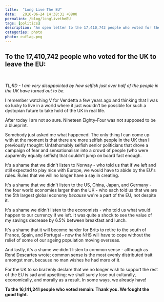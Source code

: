 ```yaml
---
title:  "Long Live The EU"
date:   2016-06-24 14:38:31 +0800
permalink: /blog/longlivetheEU
tags: [politics]
description: "An open letter to the 17,410,742 people who voted for the UK to leave the EU."
categories: photo
photo: euflag.png
---
```


## To the 17,410,742 people who voted for the UK to leave the EU:

<br />

*TL;RD - I am very disappointed by how selfish just over half of the people in the UK have turned out to be.*   

I remember watching V for Vendetta a few years ago and thinking that I was so lucky to live in a world where it just wouldn't be possible for such a dystopian future to take hold of the UK in real life.

After today I am not so sure. Nineteen Eighty-Four was not supposed to be a blueprint.

Somebody just asked me what happened. The only thing I can come up with at the moment is that there are more selfish people in the UK than I previously thought: Unfathomably selfish senior politicians that drove a campaign of fear and sensationalism into a crowd of people (who were apparently equally selfish) that couldn't jump on board fast enough.

It's a shame that we didn't listen to Norway - who told us that if we left and still expected to play nice with Europe, we would have to abide by the EU's rules. Rules that we will no longer have a say in creating.

It's a shame that we didn't listen to the US, China, Japan, and Germany - the four world economies larger than the UK - who each told us that we are the 5th largest global economy *because* we're a part of the EU, not despite it.

It's a shame we didn't listen to the economists - who told us what would happen to our currency if we left. It was quite a shock to see the value of my savings decrease by 6.5% between breakfast and lunch.

It's a shame that it will become harder for Brits to retire to the south of France, Spain, and Portugal - now the NHS will have to cope without the relief of some of our ageing population moving overseas.  

And lastly, it's a shame we didn't listen to common sense - although as René Descartes wrote; common sense is the most evenly distributed trait amongst men, because no man wishes he had more of it.

For the UK to so brazenly declare that we no longer wish to support the rest of the EU is sad and upsetting; we shall surely lose out culturally, economically, and morally as a result. In some ways, we already have!

**To the 16,141,241 people who voted remain: Thank you. We fought the good fight.**
